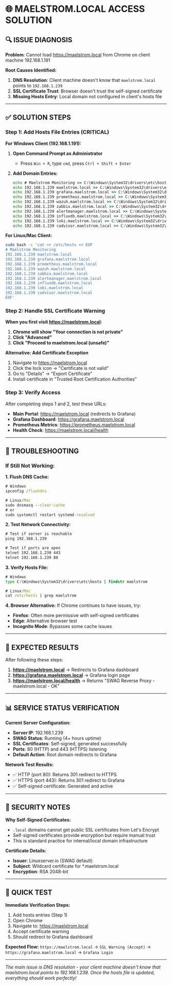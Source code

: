 # 🌐 **MAELSTROM.LOCAL ACCESS SOLUTION**

## 🔍 **ISSUE DIAGNOSIS**

**Problem**: Cannot load https://maelstrom.local from Chrome on client machine 192.168.1.191

**Root Causes Identified:**
1. **DNS Resolution**: Client machine doesn't know that `maelstrom.local` points to `192.168.1.239`
2. **SSL Certificate Trust**: Browser doesn't trust the self-signed certificate
3. **Missing Hosts Entry**: Local domain not configured in client's hosts file

---

## ✅ **SOLUTION STEPS**

### **Step 1: Add Hosts File Entries (CRITICAL)**

**For Windows Client (192.168.1.191):**

1. **Open Command Prompt as Administrator**
   - Press `Win + R`, type `cmd`, press `Ctrl + Shift + Enter`

2. **Add Domain Entries:**
   ```cmd
   echo # Maelstrom Monitoring >> C:\Windows\System32\drivers\etc\hosts
   echo 192.168.1.239 maelstrom.local >> C:\Windows\System32\drivers\etc\hosts
   echo 192.168.1.239 grafana.maelstrom.local >> C:\Windows\System32\drivers\etc\hosts
   echo 192.168.1.239 prometheus.maelstrom.local >> C:\Windows\System32\drivers\etc\hosts
   echo 192.168.1.239 wazuh.maelstrom.local >> C:\Windows\System32\drivers\etc\hosts
   echo 192.168.1.239 zabbix.maelstrom.local >> C:\Windows\System32\drivers\etc\hosts
   echo 192.168.1.239 alertmanager.maelstrom.local >> C:\Windows\System32\drivers\etc\hosts
   echo 192.168.1.239 influxdb.maelstrom.local >> C:\Windows\System32\drivers\etc\hosts
   echo 192.168.1.239 loki.maelstrom.local >> C:\Windows\System32\drivers\etc\hosts
   echo 192.168.1.239 cadvisor.maelstrom.local >> C:\Windows\System32\drivers\etc\hosts
   ```

**For Linux/Mac Client:**
```bash
sudo bash -c 'cat >> /etc/hosts << EOF
# Maelstrom Monitoring
192.168.1.239 maelstrom.local
192.168.1.239 grafana.maelstrom.local
192.168.1.239 prometheus.maelstrom.local
192.168.1.239 wazuh.maelstrom.local
192.168.1.239 zabbix.maelstrom.local
192.168.1.239 alertmanager.maelstrom.local
192.168.1.239 influxdb.maelstrom.local
192.168.1.239 loki.maelstrom.local
192.168.1.239 cadvisor.maelstrom.local
EOF'
```

### **Step 2: Handle SSL Certificate Warning**

**When you first visit https://maelstrom.local:**

1. **Chrome will show "Your connection is not private"**
2. **Click "Advanced"**
3. **Click "Proceed to maelstrom.local (unsafe)"**

**Alternative: Add Certificate Exception**
1. Navigate to https://maelstrom.local
2. Click the lock icon → "Certificate is not valid"
3. Go to "Details" → "Export Certificate"
4. Install certificate in "Trusted Root Certification Authorities"

### **Step 3: Verify Access**

After completing steps 1 and 2, test these URLs:

- **Main Portal**: https://maelstrom.local (redirects to Grafana)
- **Grafana Dashboard**: https://grafana.maelstrom.local
- **Prometheus Metrics**: https://prometheus.maelstrom.local
- **Health Check**: https://maelstrom.local/health

---

## 🔧 **TROUBLESHOOTING**

### **If Still Not Working:**

**1. Flush DNS Cache:**
```cmd
# Windows
ipconfig /flushdns

# Linux/Mac
sudo dnsmasq --clear-cache
# or
sudo systemctl restart systemd-resolved
```

**2. Test Network Connectivity:**
```cmd
# Test if server is reachable
ping 192.168.1.239

# Test if ports are open
telnet 192.168.1.239 443
telnet 192.168.1.239 80
```

**3. Verify Hosts File:**
```cmd
# Windows
type C:\Windows\System32\drivers\etc\hosts | findstr maelstrom

# Linux/Mac
cat /etc/hosts | grep maelstrom
```

**4. Browser Alternative:**
If Chrome continues to have issues, try:
- **Firefox**: Often more permissive with self-signed certificates
- **Edge**: Alternative browser test
- **Incognito Mode**: Bypasses some cache issues

---

## 🎯 **EXPECTED RESULTS**

After following these steps:

1. **https://maelstrom.local** → Redirects to Grafana dashboard
2. **https://grafana.maelstrom.local** → Grafana login page
3. **https://maelstrom.local/health** → Returns "SWAG Reverse Proxy - maelstrom.local - OK"

---

## 📊 **SERVICE STATUS VERIFICATION**

**Current Server Configuration:**
- **Server IP**: 192.168.1.239
- **SWAG Status**: Running (4+ hours uptime)
- **SSL Certificates**: Self-signed, generated successfully
- **Ports**: 80 (HTTP) and 443 (HTTPS) listening
- **Default Action**: Root domain redirects to Grafana

**Network Test Results:**
- ✅ HTTP (port 80): Returns 301 redirect to HTTPS
- ✅ HTTPS (port 443): Returns 301 redirect to Grafana
- ✅ Self-signed certificate: Generated and active

---

## 🔐 **SECURITY NOTES**

**Why Self-Signed Certificates:**
- `.local` domains cannot get public SSL certificates from Let's Encrypt
- Self-signed certificates provide encryption but require manual trust
- This is standard practice for internal/local domain infrastructure

**Certificate Details:**
- **Issuer**: Linuxserver.io (SWAG default)
- **Subject**: Wildcard certificate for *.maelstrom.local
- **Encryption**: RSA 2048-bit

---

## 🚀 **QUICK TEST**

**Immediate Verification Steps:**
1. Add hosts entries (Step 1)
2. Open Chrome
3. Navigate to: https://maelstrom.local
4. Accept certificate warning
5. Should redirect to Grafana dashboard

**Expected Flow:**
`https://maelstrom.local` → `SSL Warning (Accept)` → `https://grafana.maelstrom.local` → `Grafana Login`

---

*The main issue is DNS resolution - your client machine doesn't know that maelstrom.local points to 192.168.1.239. Once the hosts file is updated, everything should work perfectly!*